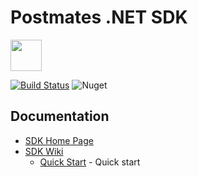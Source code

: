 # Postmates .NET SDK

<img src="https://postmates.com/static/img/brand/postmates_logo_horiz_black@2x.0a7c476b9991.png" height="50">

[![Build Status](https://dev.azure.com/loopie-devops/Postmates.NET/_apis/build/status/LoopieLLC.Postmates.NET?branchName=master)](https://dev.azure.com/loopie-devops/Postmates.NET/_build/latest?definitionId=1&branchName=master)
![Nuget](https://img.shields.io/nuget/v/Postmates.NET.svg)

## Documentation

* [SDK Home Page](https://github.com/LoopieLLC/Postmates.NET)
* [SDK Wiki](https://github.com/LoopieLLC/Postmates.NET/wiki)
  * [Quick Start](https://github.com/LoopieLLC/Postmates.NET/wiki/Quick-Start) - Quick start
